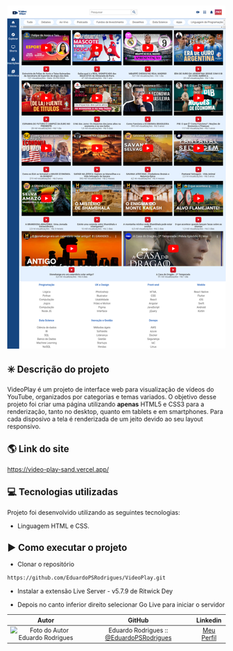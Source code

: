 <div align="center">
<img src="img/VideoPlay_HomePage.png" width="900px" alt="Layout - Visualização de toda a página do VideoPlay." />
</div>

## ✳️ Descrição do projeto

VideoPlay é um projeto de interface web para visualização de vídeos do YouTube, organizados por categorias e temas variados.
O objetivo desse projeto foi criar uma página utilizando **apenas** HTML5 e CSS3 para a renderização, tanto no desktop, quanto em tablets e em smartphones.
Para cada disposivo a tela é renderizada de um jeito devido ao seu layout responsivo.

## 🌎 Link do site

https://video-play-sand.vercel.app/

## 💻 Tecnologias utilizadas

Projeto foi desenvolvido utilizando as seguintes tecnologias:

- Linguagem HTML e CSS.

## ▶️ Como executar o projeto

- Clonar o repositório

```sh
https://github.com/EduardoPSRodrigues/VideoPlay.git
```

- Instalar a extensão Live Server - v5.7.9 de Ritwick Dey

- Depois no canto inferior direito selecionar Go Live para iniciar o servidor

|                                                               Autor                                                                |                                      GitHub                                       |                                Linkedin                                |
| :--------------------------------------------------------------------------------------------------------------------------------: | :-------------------------------------------------------------------------------: | :--------------------------------------------------------------------: |
| <img src="https://avatars.githubusercontent.com/u/135388215?v=4" width="60%" height="60%" alt="Foto do Autor Eduardo Rodrigues" /> | Eduardo Rodrigues :: [@EduardoPSRodrigues](https://github.com/EduardoPSRodrigues) | [Meu Perfil](https://www.linkedin.com/in/eduardo-rodrigues-a1a0792a4/) |
